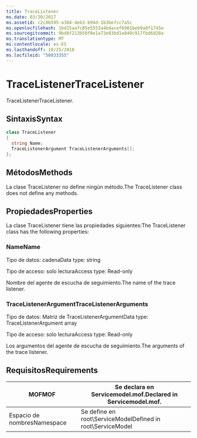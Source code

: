 ```yaml
---
title: TraceListener
ms.date: 03/30/2017
ms.assetid: c2c0b595-a384-4eb3-b94d-1b3be7cc7a5c
ms.openlocfilehash: 1bd15aafc85e5553a4b4acef6901beb9a0f1745e
ms.sourcegitcommit: 9bd8f213b50f0e1a73e03bd1e840c917fbd6d20a
ms.translationtype: MT
ms.contentlocale: es-ES
ms.lasthandoff: 10/25/2018
ms.locfileid: "50033355"
---
```

# <a name="tracelistener"></a><span data-ttu-id="e9f1b-102">TraceListener</span><span class="sxs-lookup"><span data-stu-id="e9f1b-102">TraceListener</span></span>
<span data-ttu-id="e9f1b-103">TraceListener</span><span class="sxs-lookup"><span data-stu-id="e9f1b-103">TraceListener.</span></span>  
  
## <a name="syntax"></a><span data-ttu-id="e9f1b-104">Sintaxis</span><span class="sxs-lookup"><span data-stu-id="e9f1b-104">Syntax</span></span>  
  
```csharp
class TraceListener  
{  
  string Name;  
  TraceListenerArgument TraceListenerArguments[];  
};  
```  
  
## <a name="methods"></a><span data-ttu-id="e9f1b-105">Métodos</span><span class="sxs-lookup"><span data-stu-id="e9f1b-105">Methods</span></span>  
 <span data-ttu-id="e9f1b-106">La clase TraceListener no define ningún método.</span><span class="sxs-lookup"><span data-stu-id="e9f1b-106">The TraceListener class does not define any methods.</span></span>  
  
## <a name="properties"></a><span data-ttu-id="e9f1b-107">Propiedades</span><span class="sxs-lookup"><span data-stu-id="e9f1b-107">Properties</span></span>  
 <span data-ttu-id="e9f1b-108">La clase TraceListener tiene las propiedades siguientes:</span><span class="sxs-lookup"><span data-stu-id="e9f1b-108">The TraceListener class has the following properties:</span></span>  
  
### <a name="name"></a><span data-ttu-id="e9f1b-109">Name</span><span class="sxs-lookup"><span data-stu-id="e9f1b-109">Name</span></span>  
 <span data-ttu-id="e9f1b-110">Tipo de datos: cadena</span><span class="sxs-lookup"><span data-stu-id="e9f1b-110">Data type: string</span></span>  
  
 <span data-ttu-id="e9f1b-111">Tipo de acceso: solo lectura</span><span class="sxs-lookup"><span data-stu-id="e9f1b-111">Access type: Read-only</span></span>  
  
 <span data-ttu-id="e9f1b-112">Nombre del agente de escucha de seguimiento.</span><span class="sxs-lookup"><span data-stu-id="e9f1b-112">The name of the trace listener.</span></span>  
  
### <a name="tracelistenerarguments"></a><span data-ttu-id="e9f1b-113">TraceListenerArgument</span><span class="sxs-lookup"><span data-stu-id="e9f1b-113">TraceListenerArguments</span></span>  
 <span data-ttu-id="e9f1b-114">Tipo de datos: Matriz de TraceListenerArgument</span><span class="sxs-lookup"><span data-stu-id="e9f1b-114">Data type: TraceListenerArgument array</span></span>  
  
 <span data-ttu-id="e9f1b-115">Tipo de acceso: solo lectura</span><span class="sxs-lookup"><span data-stu-id="e9f1b-115">Access type: Read-only</span></span>  
  
 <span data-ttu-id="e9f1b-116">Los argumentos del agente de escucha de seguimiento.</span><span class="sxs-lookup"><span data-stu-id="e9f1b-116">The arguments of the trace listener.</span></span>  
  
## <a name="requirements"></a><span data-ttu-id="e9f1b-117">Requisitos</span><span class="sxs-lookup"><span data-stu-id="e9f1b-117">Requirements</span></span>  
  
|<span data-ttu-id="e9f1b-118">MOF</span><span class="sxs-lookup"><span data-stu-id="e9f1b-118">MOF</span></span>|<span data-ttu-id="e9f1b-119">Se declara en Servicemodel.mof.</span><span class="sxs-lookup"><span data-stu-id="e9f1b-119">Declared in Servicemodel.mof.</span></span>|  
|---------|-----------------------------------|  
|<span data-ttu-id="e9f1b-120">Espacio de nombres</span><span class="sxs-lookup"><span data-stu-id="e9f1b-120">Namespace</span></span>|<span data-ttu-id="e9f1b-121">Se define en root\ServiceModel</span><span class="sxs-lookup"><span data-stu-id="e9f1b-121">Defined in root\ServiceModel</span></span>|
